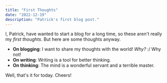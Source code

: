 ```yaml
---
title: "First Thoughts"
date: "2022-12-19"
description: "Patrick's first blog post."
---
```


I, Patrick, have wanted to start a blog for a long time, so these aren't really my _first thoughts_. But here are some thoughts anyway.

- **On blogging**: I want to share my thoughts with the world! _Why?_ :/ Why not!
- **On writing**: Writing is a tool for better thinking.
- **On thinking**: The mind is a wonderful servant and a terrible master.

Well, that's it for today. Cheers!
